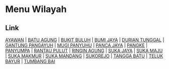 # Menu Wilayah

## Link

[AYAWAN](https://github.com/gigit-pemilu/pemilu-2024-62-kalimantan-tengah/tree/main/pileg-dpr/hitung-suara/sub/62-kalimantan-tengah/sub/07-seruyan/sub/02-seruyan-tengah/sub/2011-ayawan)
 | 
[BATU AGUNG](https://github.com/gigit-pemilu/pemilu-2024-62-kalimantan-tengah/tree/main/pileg-dpr/hitung-suara/sub/62-kalimantan-tengah/sub/07-seruyan/sub/02-seruyan-tengah/sub/2031-batu-agung)
 | 
[BUKIT BULUH](https://github.com/gigit-pemilu/pemilu-2024-62-kalimantan-tengah/tree/main/pileg-dpr/hitung-suara/sub/62-kalimantan-tengah/sub/07-seruyan/sub/02-seruyan-tengah/sub/2013-bukit-buluh)
 | 
[BUMI JAYA](https://github.com/gigit-pemilu/pemilu-2024-62-kalimantan-tengah/tree/main/pileg-dpr/hitung-suara/sub/62-kalimantan-tengah/sub/07-seruyan/sub/02-seruyan-tengah/sub/2023-bumi-jaya)
 | 
[DURIAN TUNGGAL](https://github.com/gigit-pemilu/pemilu-2024-62-kalimantan-tengah/tree/main/pileg-dpr/hitung-suara/sub/62-kalimantan-tengah/sub/07-seruyan/sub/02-seruyan-tengah/sub/2015-durian-tunggal)
 | 
[GANTUNG PANGAYUH](https://github.com/gigit-pemilu/pemilu-2024-62-kalimantan-tengah/tree/main/pileg-dpr/hitung-suara/sub/62-kalimantan-tengah/sub/07-seruyan/sub/02-seruyan-tengah/sub/2008-gantung-pangayuh)
 | 
[MUGI PANYUHU](https://github.com/gigit-pemilu/pemilu-2024-62-kalimantan-tengah/tree/main/pileg-dpr/hitung-suara/sub/62-kalimantan-tengah/sub/07-seruyan/sub/02-seruyan-tengah/sub/2012-mugi-panyuhu)
 | 
[PANCA JAYA](https://github.com/gigit-pemilu/pemilu-2024-62-kalimantan-tengah/tree/main/pileg-dpr/hitung-suara/sub/62-kalimantan-tengah/sub/07-seruyan/sub/02-seruyan-tengah/sub/2026-panca-jaya)
 | 
[PANGKE](https://github.com/gigit-pemilu/pemilu-2024-62-kalimantan-tengah/tree/main/pileg-dpr/hitung-suara/sub/62-kalimantan-tengah/sub/07-seruyan/sub/02-seruyan-tengah/sub/2017-pangke)
 | 
[PANYUMPA](https://github.com/gigit-pemilu/pemilu-2024-62-kalimantan-tengah/tree/main/pileg-dpr/hitung-suara/sub/62-kalimantan-tengah/sub/07-seruyan/sub/02-seruyan-tengah/sub/2018-panyumpa)
 | 
[RANTAU PULUT](https://github.com/gigit-pemilu/pemilu-2024-62-kalimantan-tengah/tree/main/pileg-dpr/hitung-suara/sub/62-kalimantan-tengah/sub/07-seruyan/sub/02-seruyan-tengah/sub/1016-rantau-pulut)
 | 
[RINGIN AGUNG](https://github.com/gigit-pemilu/pemilu-2024-62-kalimantan-tengah/tree/main/pileg-dpr/hitung-suara/sub/62-kalimantan-tengah/sub/07-seruyan/sub/02-seruyan-tengah/sub/2030-ringin-agung)
 | 
[SUKA JAYA](https://github.com/gigit-pemilu/pemilu-2024-62-kalimantan-tengah/tree/main/pileg-dpr/hitung-suara/sub/62-kalimantan-tengah/sub/07-seruyan/sub/02-seruyan-tengah/sub/2024-suka-jaya)
 | 
[SUKA MAJU](https://github.com/gigit-pemilu/pemilu-2024-62-kalimantan-tengah/tree/main/pileg-dpr/hitung-suara/sub/62-kalimantan-tengah/sub/07-seruyan/sub/02-seruyan-tengah/sub/2033-suka-maju)
 | 
[SUKA MAKMUR](https://github.com/gigit-pemilu/pemilu-2024-62-kalimantan-tengah/tree/main/pileg-dpr/hitung-suara/sub/62-kalimantan-tengah/sub/07-seruyan/sub/02-seruyan-tengah/sub/2032-suka-makmur)
 | 
[SUKA MANDANG](https://github.com/gigit-pemilu/pemilu-2024-62-kalimantan-tengah/tree/main/pileg-dpr/hitung-suara/sub/62-kalimantan-tengah/sub/07-seruyan/sub/02-seruyan-tengah/sub/2010-suka-mandang)
 | 
[SUKOREJO](https://github.com/gigit-pemilu/pemilu-2024-62-kalimantan-tengah/tree/main/pileg-dpr/hitung-suara/sub/62-kalimantan-tengah/sub/07-seruyan/sub/02-seruyan-tengah/sub/2022-sukorejo)
 | 
[TANGGA BATU](https://github.com/gigit-pemilu/pemilu-2024-62-kalimantan-tengah/tree/main/pileg-dpr/hitung-suara/sub/62-kalimantan-tengah/sub/07-seruyan/sub/02-seruyan-tengah/sub/2029-tangga-batu)
 | 
[TELUK BAYUR](https://github.com/gigit-pemilu/pemilu-2024-62-kalimantan-tengah/tree/main/pileg-dpr/hitung-suara/sub/62-kalimantan-tengah/sub/07-seruyan/sub/02-seruyan-tengah/sub/2009-teluk-bayur)
 | 
[TUMBANG BAI](https://github.com/gigit-pemilu/pemilu-2024-62-kalimantan-tengah/tree/main/pileg-dpr/hitung-suara/sub/62-kalimantan-tengah/sub/07-seruyan/sub/02-seruyan-tengah/sub/2014-tumbang-bai)

